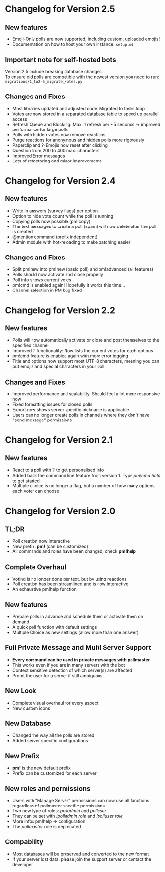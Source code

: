 # Changelog for Version 2.5

## New features
- Emoji-Only polls are now supported, including custom, uploaded emojis!
- Documentation on how to host your own instance: `setup.md`

## Important note for self-hosted bots
Version 2.5 include breaking database changes.<br />
To ensure old polls are compatible with the newest version you need to run:<br />
`migrations/1_to2-5_migrate_votes.py`

## Changes and Fixes
- Most libraries updated and adjusted code. Migrated to tasks.loop
- Votes are now stored in a separated database table to speed up parallel access
- Refresh Queue and Blocking: Max. 1 refresh per ~5 seconds -> improved performance for large polls
- Polls with hidden votes now remove reactions
- Purge reactions for anonymous and hidden polls more rigorously
- Paperclip and ?-Emojis now reset after clicking
- Question from 200 to 400 max. characters
- Improved Error messages
- Lots of refactoring and minor improvements

# Changelog for Version 2.4

## New features
- Write in answers (survey flags) per option
- Option to hide vote count while the poll is running
- Copying polls now possible (pm!copy)
- The text messages to create a poll (spam) will now delete after the poll is created
- @mention command (prefix independent)
- Admin module with hot-reloading to make patching easier

## Changes and Fixes
- Split pm!new into pm!new (basic poll) and pm!advanced (all features)
- Polls should now activate and close properly
- Poll info shows current votes
- pm!cmd is enabled again! Hopefully it works this time...
- Channel selection in PM bug fixed


# Changelog for Version 2.2

## New features
- Polls will now automatically activate or close and post themselves to the specified channel
- Improved ❔ functionality: Now lists the current votes for each options
- pm!cmd feature is enabled again with more error logging
- Title and options now support most UTF-8 characters, meaning you can put emojis and special characters in your poll

## Changes and Fixes
- Improved performance and scalability. Should feel a lot more responsive now
- Fixed formatting issues for closed polls
- Export now shows server specific nickname is applicable
- Users can no longer create polls in channels where they don't have "send message" permissions


# Changelog for Version 2.1

## New features
- React to a poll with ❔ to get personalised info
- Added back the command line feature from version 1. Type *pm!cmd help* to get started
- Multiple choice is no longer a flag, but a number of how many options each voter can choose 

# Changelog for Version 2.0

## TL;DR
- Poll creation now interactive
- New prefix: **pm!** (can be customized)
- All commands and roles have been changed, check **pm!help**

## Complete Overhaul
- Voting is no longer done per text, but by using reactions
- Poll creation has been streamlined and is now interactive
- An exhaustive pm!help function

## New features
- Prepare polls in advance and schedule them or activate them on demand
- A quick poll function with default settings
- Multiple Choice as new settings (allow more than one answer)

## Full Private Message and Multi Server Support
- **Every command can be used in private messages with pollmaster**
- This works even if you are in many servers with the bot
- Context sensitive detection of which server(s) are affected
- Promt the user for a server if still ambiguous

## New Look
- Complete visual overhaul for every aspect
- New custom icons

## New Database
- Changed the way all the polls are stored
- Added server specific configurations 

## New Prefix
- **pm!** is the new default prefix
- Prefix can be customized for each server

## New roles and permissions
- Users with "Manage Server" permissions can now use all functions regardless of pollmaster specific permissions
- Two new type of roles: *polladmin* and *polluser*
- They can be set with *!polladmin role* and *!polluser role*
- More infos pm!help -> configuration
- The *pollmaster* role is deprecated

## Compability
- Most databases will be preserved and converted to the new format
- If your server lost data, please join the support server or contact the developer